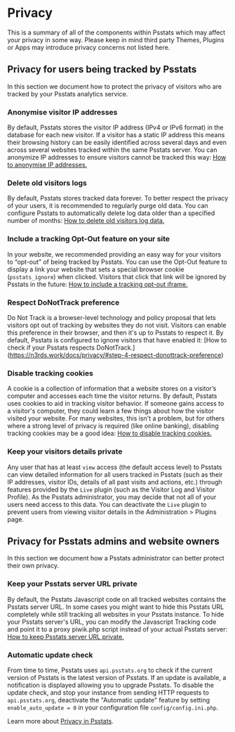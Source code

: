# Privacy 
This is a summary of all of the components within Psstats which may affect your privacy in some way. Please keep in mind
third party Themes, Plugins or Apps may introduce privacy concerns not listed here.

## Privacy for users being tracked by Psstats
In this section we document how to protect the privacy of visitors who are tracked by your Psstats analytics service.

### Anonymise visitor IP addresses
By default, Psstats stores the visitor IP address (IPv4 or IPv6 format) in the database for each new visitor. 
If a visitor has a static IP address this means their browsing history can be easily identified across several days and
even across several websites tracked within the same Psstats server. You can anonymize IP addresses to ensure visitors cannot
be tracked this way: [How to anonymise IP addresses.](https://n3rds.work/docs/privacy/#step-1-automatically-anonymize-visitor-ips)

### Delete old visitors logs
By default, Psstats stores tracked data forever. To better respect the privacy of your users, it is recommended to regularly
purge old data. You can configure Psstats to automatically delete log data older than a specified number of months: 
[How to delete old visitors log data.](https://n3rds.work/docs/privacy/#step-2-delete-old-visitors-logs)

### Include a tracking Opt-Out feature on your site
In your website, we recommended providing an easy way for your visitors to “opt-out” of being tracked by Psstats. 
You can use the Opt-Out feature to display a link your website that sets a special browser cookie (`psstats_ignore`) when
clicked. Visitors that click that link will be ignored by Psstats in the future: 
[How to include a tracking opt-out iframe.](https://n3rds.work/docs/privacy/#step-3-include-a-web-analytics-opt-out-feature-on-your-site-using-an-iframe)

### Respect DoNotTrack preference
Do Not Track is a browser-level technology and policy proposal that lets visitors opt out of tracking by websites they
do not visit. Visitors can enable this preference in their browser, and then it's up to Psstats to respect it. By default,
Psstats is configured to ignore visitors that have enabled it: 
[How to check if your Psstats respects DoNotTrack.] (https://n3rds.work/docs/privacy/#step-4-respect-donottrack-preference)

### Disable tracking cookies
A cookie is a collection of information that a website stores on a visitor’s computer and accesses each time the visitor
returns. By default, Psstats uses cookies to aid in tracking visitor behavior. If someone gains access to a visitor's
computer, they could learn a few things about how the visitor visited your website. For many websites, this isn't a
problem, but for others where a strong level of privacy is required (like online banking), disabling tracking cookies may
be a good idea: [How to disable tracking cookies.](https://n3rds.work/faq/general/faq_157/)

### Keep your visitors details private
Any user that has at least `view` access (the default access level) to Psstats can view detailed information for all users
tracked in Psstats (such as their IP addresses, visitor IDs, details of all past visits and actions, etc.) through features
provided by the `Live` plugin (such as the Visitor Log and Visitor Profile). As the Psstats administrator, you may decide
that not all of your users need access to this data. You can deactivate the `Live` plugin to prevent users from viewing
visitor details in the Administration > Plugins page.

## Privacy for Psstats admins and website owners
In this section we document how a Psstats administrator can better protect their own privacy.

### Keep your Psstats server URL private
By default, the Psstats Javascript code on all tracked websites contains the Psstats server URL. In some cases you might
want to hide this Psstats URL completely while still tracking all websites in your Psstats instance. To hide your Psstats
server's URL, you can modify the Javascript Tracking code and point it to a proxy piwik.php script instead of your actual
Psstats server: [How to keep Psstats server URL private.](https://n3rds.work/faq/how-to/faq_132/)

### Automatic update check
From time to time, Psstats uses `api.psstats.org` to check if the current version of Psstats is the latest version of Psstats.
If an update is available, a notification is displayed allowing you to upgrade Psstats. To disable the update check,
and stop your instance from sending HTTP requests to `api.psstats.org`, deactivate the "Automatic update" feature by
setting `enable_auto_update = 0` in your configuration file `config/config.ini.php`.

Learn more about [Privacy in Psstats](https://n3rds.work/privacy/).
